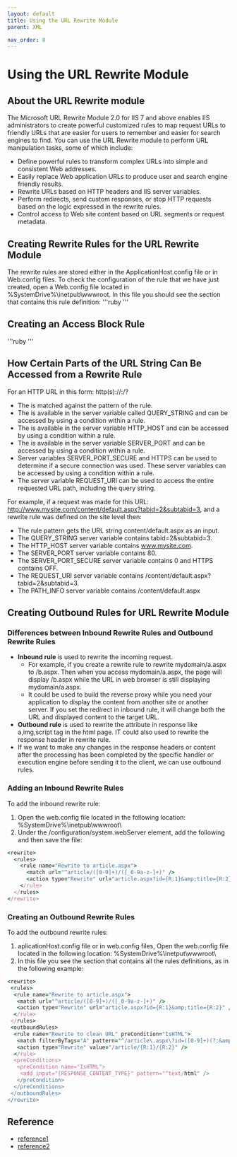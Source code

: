 ```yaml
---
layout: default
title: Using the URL Rewrite Module
parent: XML

nav_order: 8
---
```


# Using the URL Rewrite Module

## About the URL Rewrite module
The Microsoft URL Rewrite Module 2.0 for IIS 7 and above enables IIS administrators to create powerful customized rules to map request URLs to friendly URLs that are easier for users to remember and easier for search engines to find. You can use the URL Rewrite module to perform URL manipulation tasks, some of which include:
* Define powerful rules to transform complex URLs into simple and consistent Web addresses.
* Easily replace Web application URLs to produce user and search engine friendly results.
* Rewrite URLs based on HTTP headers and IIS server variables.
* Perform redirects, send custom responses, or stop HTTP requests based on the logic expressed in the rewrite rules.
* Control access to Web site content based on URL segments or request metadata.

## Creating Rewrite Rules for the URL Rewrite Module
The rewrite rules are stored either in the ApplicationHost.config file or in Web.config files. To check the configuration of the rule that we have just created, open a Web.config file located in %SystemDrive%\inetpub\wwwroot. In this file you should see the <rewrite> section that contains this rule definition:
'''ruby 
<rewrite>
  <rules>
    <rule name="Rewrite to article.aspx">
      <match url="^article/([0-9]+)/([_0-9a-z-]+)" />
      <action type="Rewrite" url="article.aspx?id={R:1}&amp;title={R:2}" />
    </rule>
  </rules>
</rewrite>
'''
## Creating an Access Block Rule
'''ruby
 <rewrite>
  <rules>
    <rule name="Fail bad requests">
      <match url=".*"/>
      <conditions>
        <add input="{HTTP_HOST}" pattern="localhost" negate="true" />
      </conditions>
      <action type="AbortRequest" />
    </rule>
    <rule name="Redirect from blog">
      <match url="^blog/([_0-9a-z-]+)/([0-9]+)" />
      <action type="Redirect" url="article/{R:2}/{R:1}" redirectType="Found" />
    </rule>
    <rule name="Rewrite to article.aspx">
      <match url="^article/([0-9]+)/([_0-9a-z-]+)" />
      <action type="Rewrite" url="article.aspx?id={R:1}&amp;title={R:2}" />
    </rule>
  </rules>
</rewrite>
 '''

## How Certain Parts of the URL String Can Be Accessed from a Rewrite Rule
For an HTTP URL in this form: http(s)://<host>:<port>/<path>?<querystring>

* The <path> is matched against the pattern of the rule.
* The <querystring> is available in the server variable called QUERY_STRING and can be accessed by using a condition within a rule.
* The <host> is available in the server variable HTTP_HOST and can be accessed by using a condition within a rule.
* The <port> is available in the server variable SERVER_PORT and can be accessed by using a condition within a rule.
* Server variables SERVER_PORT_SECURE and HTTPS can be used to determine if a secure connection was used. These server variables can be accessed by using a condition within a rule.
* The server variable REQUEST_URI can be used to access the entire requested URL path, including the query string.

For example, if a request was made for this URL: http://www.mysite.com/content/default.aspx?tabid=2&subtabid=3, and a rewrite rule was defined on the site level then:

* The rule pattern gets the URL string content/default.aspx as an input.
* The QUERY_STRING server variable contains tabid=2&subtabid=3.
* The HTTP_HOST server variable contains www.mysite.com.
* The SERVER_PORT server variable contains 80.
* The SERVER_PORT_SECURE server variable contains 0 and HTTPS contains OFF.
* The REQUEST_URI server variable contains /content/default.aspx?tabid=2&subtabid=3.
* The PATH_INFO server variable contains /content/default.aspx

## Creating Outbound Rules for URL Rewrite Module
### Differences between Inbound Rewrite Rules and Outbound Rewrite Rules 
* <b>Inbound rule</b> is used to rewrite the incoming request. 
  * For example, if you create a rewrite rule to rewrite mydomain/a.aspx to /b.aspx. Then when you access mydomain/a.aspx, the page will display /b.aspx while the URL in web browser is still displaying mydomain/a.aspx. 
  * It could be used to build the reverse proxy while you need your application to display the content from another site or another server. If you set the redirect in inbound rule, it will change both the URL and displayed content to the target URL.
* <b>Outbound rule</b> is used to rewrite the attribute in response like a,img,script tag in the html page. IT could also used to rewrite the response header in rewrite rule.
 * If we want to make any changes in the response headers or content after the processing has been completed by the specific handler or execution engine before sending it to the client, we can use outbound rules.

### Adding an Inbound Rewrite Rules 
To add the inbound rewrite rule:
1. Open the web.config file located in the following location: %SystemDrive%\inetpub\wwwroot\
2. Under the /configuration/system.webServer element, add the following and then save the file:
```ruby 
<rewrite>
  <rules>
    <rule name="Rewrite to article.aspx">
      <match url="^article/([0-9]+)/([_0-9a-z-]+)" />
      <action type="Rewrite" url="article.aspx?id={R:1}&amp;title={R:2}" />
    </rule>
  </rules>
</rewrite>
```
### Creating an Outbound Rewrite Rules
To add the outbound rewrite rules:
1. aplicationHost.config file or in web.config files, Open the web.config file located in the following location:  %SystemDrive%\inetput\wwwroot\
2. In this file you see the <rewrite> section that contains all the rules definitions, as in the following example:
```ruby
<rewrite>
 <rules>
  <rule name="Rewrite to article.aspx">
   <match url="^article/([0-9]+)/([_0-9a-z-]+)" />
   <action type="Rewrite" url="article.aspx?id={R:1}&amp;title={R:2}" />
  </rule>
 </rules>
 <outboundRules>
  <rule name="Rewrite to clean URL" preCondition="IsHTML">
   <match filterByTags="A" pattern="^/article\.aspx\?id=([0-9]+)(?:&amp;|&amp;amp;)title=([_0-9a-z-]+)$" />
   <action type="Rewrite" value="/article/{R:1}/{R:2}" />
  </rule>
  <preConditions>
   <preCondition name="IsHTML">
    <add input="{RESPONSE_CONTENT_TYPE}" pattern="^text/html" />
   </preCondition>
  </preConditions>
 </outboundRules>
</rewrite>
  ```

## Reference
* [reference1](https://docs.microsoft.com/en-us/iis/extensions/url-rewrite-module/using-the-url-rewrite-module)
* [reference2](https://docs.microsoft.com/en-us/iis/extensions/url-rewrite-module/url-rewrite-module-configuration-reference)

